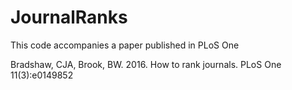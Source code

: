# JournalRanks
This code accompanies a paper published in PLoS One

Bradshaw, CJA, Brook, BW. 2016. How to rank journals. PLoS One 11(3):e0149852
